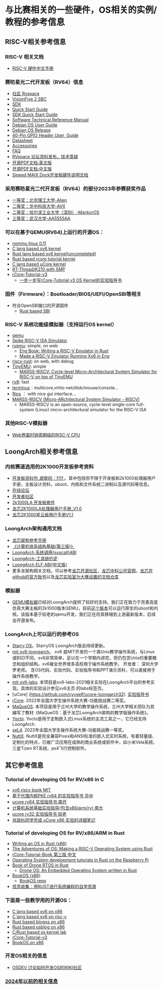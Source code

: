 # 与比赛相关的一些硬件，OS相关的实例/教程的参考信息
## RISC-V相关参考信息
### RISC-V 相关文档

- [RISC-V 硬件中文手册](http://crva.ict.ac.cn/documents/RISC-V-Reader-Chinese-v2p1.pdf)

### 赛昉星光二代开发板（RV64）信息
- [社区 Rvspace](https://rvspace.org/)
- [VisionFive 2  SBC](https://rvspace.org/zh/homepage/product_center_sbc)
- [SDK](https://github.com/starfive-tech/VisionFive2)
- [Quick Start Guide](https://doc-en.rvspace.org/VisionFive2/PDF/VisionFive2_QSG.pdf)
- [SDK Quick Start Guide](https://doc-en.rvspace.org/VisionFive2/PDF/VisionFive2_SDK_QSG.pdf)
- [Software Technical Reference Manual](https://doc-en.rvspace.org/VisionFive2/PDF/VisionFive2_SW_TRM.pdf)
- [Debian OS  User Guide](https://wiki.rvspace.org/en/project/VisionFive2_Debian_User_Guide)
- [Debian OS  Release](https://debian.starfivetech.com/)
- [40-Pin GPIO Header User  Guide](https://doc-en.rvspace.org/VisionFive2/PDF/VisionFive2_40-Pin_GPIO_Header_UG.pdf)
- [Datasheet](https://doc-en.rvspace.org/VisionFive2/PDF/VisionFive2_Datasheet.pdf)
- [Accessories](https://rvspace.org/zh/application/Accessories)
- [FAQ](https://doc-en.rvspace.org/VisionFive2/PDF/VisionFive2_FAQ.pdf)
- [RVspace 论坛资料发布，技术答疑](https://forum.rvspace.org/)
- [开源PDF文档:英文版](https://wiki.rvspace.org/en/project/Document_Publish_Status)
- [开源PDF文档:中文版](https://wiki.rvspace.org/zh/project/Document_Publish_Status)
- [Sipeed MAIX Dock开发板硬件说明文档](https://cn.maixpy.sipeed.com/zh/develop_kit_board/maix_dock.html)

### 采用赛昉星光二代开发板（RV64）的部分2023年参赛获奖作品
- [一等奖：北京理工大学-Alien](https://gitlab.eduxiji.net/202310007101563/Alien)
- [二等奖：华中科技大学-AVX](https://gitlab.eduxiji.net/202310487101114/oskernel2023-avx)
- [二等奖：哈尔滨工业大学（深圳）-MankorOS](https://gitlab.eduxiji.net/MankorOS/OSKernel2023-MankorOS)
- [三等奖：武汉大学-AA5555AA](https://gitlab.eduxiji.net/202310486101581/luoos)

### 可以在基于QEMU(RV64)上运行的开源OS：
- [nommu linux 0.11](https://github.com/lizhirui/K210-Linux0.11)
- [C lang based xv6 kernel](https://github.com/SKTT1Ryze/xv6-k210)
- [Rust lang based xv6 kernel(uncompleted)](https://github.com/Jaic1/xv6-riscv-rust)
- [Rust based rcore tutorial kernel](https://github.com/wyfcyx/rCore-Tutorial/tree/multicore)
- [C lang based uCore kernel](https://github.com/NKU-EmbeddedSystem/riscv64-ucore)
- [RT-Thread/K210 with SMP](https://github.com/RT-Thread/rt-thread/tree/master/bsp/k210)
- [rCore-Tutorial-v3](https://github.com/rcore-os/rCore-Tutorial-v3)
  - [一步一步写rCore-Tutorial v3 OS Kernel的实验指导书](https://github.com/rcore-os/rCore-Tutorial-Book-v3) 

### 固件（Firmware）：Bootloader/BIOS/UEFI/OpenSBI等相关
- 符合OpenSBI接口的开源固件
  - [Rust based SBI](https://github.com/luojia65/rustsbi)


### RISC-V 系统功能级模拟器（支持运行OS kernel）
- [qemu](https://www.qemu.org/)
- [Spike RISC-V ISA Simulator](https://github.com/riscv/riscv-isa-sim)
- [rvemu](https://github.com/d0iasm/rvemu): simple, on web
  - [Eng Book: Writing a RISC-V Emulator in Rust](https://book.rvemu.app/)
  - [Made a RISC-V Emulator Running Xv6 in Eng](https://d0iasm.github.io/blog/risc-v/2020/04/03/xv6-on-my-riscv-emulator.html)
- [riscv-rust](https://github.com/takahirox/riscv-rust): on web, with debug
- [TinyEMU](https://bellard.org/tinyemu/): simple
  - [MARSS-RISCV: Cycle-level Micro-Architectural System Simulator for RISC-V on top of TinyEMU](https://github.com/bucaps/marss-riscv)
- [rv8](https://github.com/rv8-io/rv8): fast
- [terminus](https://github.com/shady831213/terminus)：multicore,virtio-net/disk/mouse/console...
- [Rips](https://github.com/mortbopet/Ripes) ： with nice gui interface...
- [MARSS-RISCV (Micro-ARchitectural System Simulator - RISCV)](https://github.com/bucaps/marss-riscv)
  - MARSS-RISCV is an open-source, cycle-level single-core full-system (Linux) micro-architectural simulator for the RISC-V ISA 

### 其他RISC-V模拟器
- [Web界面时钟周期级的RISC-V CPU](http://x.dii.unisi.it:8098/~giorgi/WebRISC-V/index.php)

## LoongArch相关参考信息

### 内核赛道选用的2K1000开发板参考资料

- [开发板资料包 *提取码：1111* ](https://pan.baidu.com/s/1yWOJT8TD1tLlNtY6UW_QFQ?pwd=1111)。其中包括但不限于开发板和2k1000处理器用户手册，主板设计资料，uboot、内核和文件系统二进制以及源代码等信息。
- [在线论坛](https://bbs.elecfans.com/group_1650)
- [开发者社区](gitee.com/loongarch_community)
- [2k1000LA 开发板套件](https://m.tb.cn/h.5sYX3Ja?tk=m0U1WjTPIUW)
- [龙芯2K1000LA处理器用户手册_V1.0](https://github.com/LoongsonLab/oscomp-documents/blob/main/pdf/%E9%BE%99%E8%8A%AF2K1000LA%E5%A4%84%E7%90%86%E5%99%A8%E7%94%A8%E6%88%B7%E6%89%8B%E5%86%8C_V1.0.pdf)
- [龙芯2K1000星云板用户手册V1.1](https://github.com/LoongsonLab/oscomp-documents/blob/main/pdf/%E5%B9%BF%E4%B8%9C%E9%BE%99%E8%8A%AF2K1000%E6%98%9F%E4%BA%91%E6%9D%BF%E7%94%A8%E6%88%B7%E6%89%8B%E5%86%8CV1.1.pdf)

### LoongArch架构通用文档

- [龙芯架构参考手册](https://github.com/LoongsonLab/oscomp-documents/blob/main/pdf/%E9%BE%99%E8%8A%AF%E6%9E%B6%E6%9E%84%E5%8F%82%E8%80%83%E6%89%8B%E5%86%8C%E5%8D%B7%E4%B8%80.pdf)
- [《计算机体系结构基础(第三版)》](https://github.com/LoongsonLab/oscomp-documents/blob/main/pdf/%E8%AE%A1%E7%AE%97%E6%9C%BA%E4%BD%93%E7%B3%BB%E7%BB%93%E6%9E%84%E5%9F%BA%E7%A1%80(LoongArch)-3rd.pdf)
- [LoongArch 系统调用(syscall)ABI](https://github.com/LoongsonLab/oscomp-documents/blob/main/pdf/LoongArch%20%E7%B3%BB%E7%BB%9F%E8%B0%83%E7%94%A8(syscall)ABI.pdf)
- [LoongArch-工具链约定](https://github.com/LoongsonLab/oscomp-documents/blob/main/pdf/LoongArch-%E5%B7%A5%E5%85%B7%E9%93%BE%E7%BA%A6%E5%AE%9A.pdf)
- [LoongArch ELF ABI(中文版)](https://github.com/LoongsonLab/oscomp-documents/blob/main/pdf/LoongArch-ELF-ABI-CN.pdf)
- 更多龙架构相关文档，可以参考[龙芯开源社区](http://loongnix.cn)，[龙芯中科公司官网](https://loongson.cn/)，[龙芯在github的官方账号](https://github.com/loongson)以及[龙芯实验室为大赛设置的文档仓库](https://github.com/LoongsonLab/oscomp-documents)

### 模拟器

- [QEMU模拟器](https://qemu.org)已经对LoongArch提供了较好的支持。我们正在致力于完善高度仿真大赛主板的2k1000版本QEMU，目前[这个版本](https://github.com/LoongsonLab/2k1000-materials/releases/tag/qemu-static-20240126)可以运行原生的uboot和内核。该版本基于较老的qemu开发，我们正在将其移植到上游最新版本，后续会开源发布。

### LoongArch上可以运行的参考OS
- [Starry OS](https://github.com/LoongsonLab/StarryOS-LoongArch.git)。StarryOS LoongArch版会持续更新。
- [mit xv6-loongarch](https://github.com/skt-cpuos/xv6-loongarch-exp)。 xv6 是MIT开发的一个类Unix教学操作系统，与Linux或BSD不同，xv6非常简单，足以在一个学期内讲完，但仍包含Unix的重要概念和组织结构。xv6被全世界很多高校用于操作系统教学。 开发者： 深圳大学罗老师。 含OS代码、实验代码、实验指导书和PPT演示资料，可以直接用于操作系统教学。
- [mit xv6-labs](https://github.com/Fan33oo/xv6-labs-loongarch). 本项目是xv6-labs-2021相关实验在LoongArch平台的参考实现。具体的实验设计参见xv6主页 的labs标签页。
- [uCore] (https://github.com/cyyself/ucore-loongarch32).  [实验指导书](https://cyyself.github.io/ucore_la32_docs)
- [rCore](https://github.com/Godones/rCoreloongArch). 2022年全国大学生操作系统大赛-功能挑战赛二等奖。
- [MaQueOS](https://gitee.com/dslab-lzu/maqueos). 本项目是用于兰州大学的教学操作系统，兰州大学相关团队为其编写了教材《MaQueOS：基于龙芯LoongArch架构的教学版操作系统》。
- [Yocto](https://www.yoctoproject.org/). Yocto是用于定制嵌入式Linux系统的主流工具之一，它已经支持LoongArch.
- [seL4](https://github.com/tyyteam/la-seL4). 2022年全国大学生操作系统大赛-功能挑战赛一等奖。
- [NuttX](https://github.com/LA-NuttX). NuttX是完全兼容Posix和ANSI标准的嵌入式实时系统，有着轻量级、定制化的特点，已被广泛应用在成熟的商业系统或软件中，如小米Vela系统、三星Tizen RT系统、px4飞行控制软件。

## 其它参考信息
### Tutorial of developing OS for RV/x86 in C
- [xv6 riscv book MIT](https://github.com/mit-pdos/xv6-riscv-book)
- [基于代理内核PKE rv64 的实验指导书 华中](https://gitee.com/syivester/pke-doc)
- [ucore rv64 实验指导书 南开](https://nankai.gitbook.io/ucore-os-on-risc-v64/)
- [计算机系统基础实验指导(包含x86/arm/rv) 南大](https://nju-projectn.github.io/ics-pa-gitbook/ics2020/)
- [ucore rv32 实验指导书 较老](https://ring00.github.io/bbl-ucore/#/)
- [肖政杭同学完成 uCore x86 实验的详细笔记](https://kiprey.github.io/2020/08/uCore-1/)
 
### Tutorial of developing OS for RV/x86/ARM in Rust
- [Writing an OS in Rust (x86)](https://os.phil-opp.com/)
- [The Adventures of OS: Making a RISC-V Operating System using Rust](https://osblog.stephenmarz.com/)
- [rCore-Tutorial-Book 第三版 中文](https://rcore-os.github.io/rCore-Tutorial-Book-v3/)
- [Operating System development tutorials in Rust on the Raspberry Pi](https://github.com/rust-embedded/rust-raspberrypi-OS-tutorials)
- [Book of Drone RTOS in Rust](https://book.drone-os.com/)
  - [Drone OS: An Embedded Operating System written in Rust](https://github.com/drone-os)
- [BookOS (x86)](https://www.book-os.org/)
  - [BookOS repo](https://github.com/hzcx998/xbook2)
- [信息收集：用RUST进行系统编程的自学资源](https://github.com/rcore-os/rCore/wiki/study-resource-of-system-programming-in-RUST)

### 下面是一些教学用的开源OS：
- [C lang based xv6 on x86](https://github.com/mit-pdos/xv6-public)
- [C lang based xv6 on risc-v](https://github.com/mit-pdos/xv6-riscv)
- [Rust based blogos on x86](https://github.com/phil-opp/blog_os)
- [Rust based osblog on x86](https://github.com/sgmarz/osblog)
- [C/Rust based os kernel lab](https://github.com/chyyuu/os_kernel_lab)
- [rCore-Tutorial-v3](https://github.com/rcore-os/rCore-Tutorial-v3)
- [BookOS on x86](https://github.com/hzcx998/xbook2)

### 开发OS相关的信息
- [OSDEV 讨论如何开发OS的WIKI社区](https://wiki.osdev.org/Main_Page)

### [2024年以前的相关信息](https://github.com/oscomp/os-competition-info/blob/main/ref-info-before-2024.md)